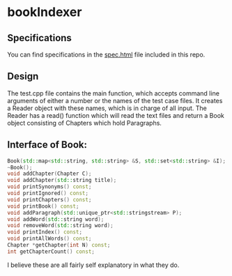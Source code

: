 # bookIndexer

Specifications
--------------

You can find specifications in the [spec.html](https://htmlpreview.github.com?https://github.com/remasus/bookIndexer/spec.html) file included in this repo.


Design
------

The test.cpp file contains the main function, which accepts command line arguments of either a number or the names of the test case files.
It creates a Reader object with these names, which is in charge of all input. The Reader has a read() function which will read the text files and return a Book object consisting of Chapters which hold Paragraphs. 

Interface of Book:
------------------
```c++
Book(std::map<std::string, std::string> &S, std::set<std::string> &I);
~Book();
void addChapter(Chapter C);
void addChapter(std::string title);
void printSynonyms() const;
void printIgnored() const;
void printChapters() const;
void printBook() const;
void addParagraph(std::unique_ptr<std::stringstream> P);
void addWord(std::string word);
void removeWord(std::string word);
void printIndex() const;
void printAllWords() const;
Chapter *getChapter(int N) const;
int getChapterCount() const;
```

I believe these are all fairly self explanatory in what they do. 